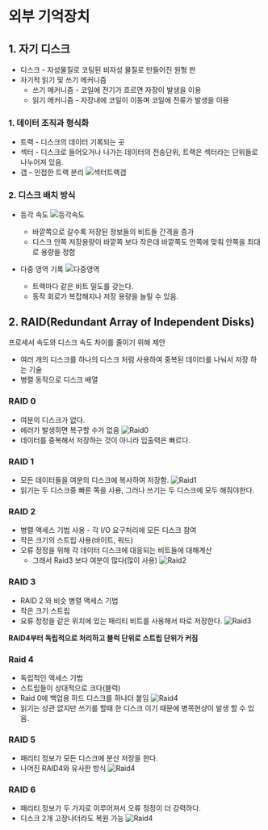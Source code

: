 # 외부 기억장치

## 1. 자기 디스크
* 디스크 - 자성물질로 코팅된 비자성 물질로 만들어진 원형 판
* 자기적 읽기 및 쓰기 메커니즘
  * 쓰기 메커니즘 - 코일에 전기가 흐르면 자장이 발생을 이용
  * 읽기 메커니즘 - 자장내에 코일이 이동며 코일에 전류가 발생을 이용
  
### 1. 데이터 조직과 형식화
* 트랙 - 디스크의 데이터 기록되는 곳
* 섹터 - 디스크로 들어오거나 나가는 데이터의 전송단위, 트랙은 섹터라는 단위들로 나누어져 있음.
* 갭 - 인접한 트랙 분리
![섹터트랙갭](./Image/6/6-1.JPG)<br>

### 2. 디스크 배치 방식
* 등각 속도
![등각속도](./Image/6/6-2.JPG)<br>
  * 바깥쪽으로 갈수록 저장된 정보들의 비트들 간격을 증가
  * 디스크 안쪽 저장용량이 바깥쪽 보다 작은데 바깥쪽도 안쪽에 맞춰 안쪽을 최대로 용량을 정함
  
* 다중 영역 기록
![다중영역](./Image/6/6-3.JPG)<br>
  * 트랙마다 같은 비트 밀도를 갖는다.
  * 동작 회로가 복잡해지나 저장 용량을 늘릴 수 있음.
  
## 2. RAID(Redundant Array of Independent Disks)
프로세서 속도와 디스크 속도 차이를 줄이기 위해 제안
* 여러 개의 디스크를 하나의 디스크 처럼 사용하여 중복된 데이터를 나눠서 저장 하는 기술
* 병렬 동작으로 디스크 배열

### RAID 0
* 여분의 디스크가 없다.
* 에러가 발생하면 복구할 수가 없음
![Raid0](./Image/6/6-4.JPG)<br>
* 데이터를 중복해서 저장하는 것이 아니라 입출력은 빠르다.

### RAID 1
* 모든 데이터들을 여분의 디스크에 복사하여 저장함.
![Raid1](./Image/6/6-5.JPG)<br>
* 읽기는 두 디스크중 빠른 쪽을 사용, 그러나 쓰기는 두 디스크에 모두 해줘야한다.

### RAID 2
* 병렬 액세스 기법 사용 - 각 I/O 요구처리에 모든 디스크 참여
* 작은 크기의 스트립 사용(바이트, 워드)
* 오류 정정을 위해 각 데이터 디스크에 대응되는 비트들에 대해계산
  * 그래서 Raid3 보다 여분이 많다(많이 사용)
![Raid2](./Image/6/6-6.JPG)<br>

### RAID 3
* RAID 2 와 비슷 병렬 액세스 기법
* 작은 크기 스트립
* 요류 정정을 같은 위치에 있는 패리티 비트를 사용해서 따로 저장한다.
![Raid3](./Image/6/6-7.JPG)<br>

**RAID4부터 독립적으로 처리하고 블럭 단위로 스트립 단위가 커짐**

### Raid 4
* 독립적인 액세스 기법
* 스트립들이 상대적으로 크다(블럭)
* Raid 0에 백업용 하드 디스크를 하나더 붙임
![Raid4](./Image/6/6-8.JPG)<br>
* 읽기는 상관 없지만 쓰기를 할때 한 디스크 이기 때문에 병목현상이 발생 할 수 있음.

### RAID 5
* 패리티 정보가 모든 디스크에 분산 저장을 한다.
* 나머진 RAID4와 유사한 방식
![Raid4](./Image/6/6-9.JPG)<br>

### RAID 6
* 패리티 정보가 두 가지로 이루어져서 오류 정정이 더 강력하다.
* 디스크 2개 고장나더라도 복원 가능
![Raid4](./Image/6/6-10.JPG)<br>

